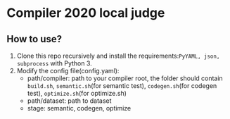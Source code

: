 # Compiler 2020 local judge

## How to use?

1. Clone this repo recursively and install the requirements:`PyYAML, json, subprocess` with Python 3.
2. Modify the config file(config.yaml):
    - path/compiler: path to your compiler root, the folder should contain `build.sh`, `semantic.sh`(for semantic test), `codegen.sh`(for codegen test), `optimize.sh`(for optimize.sh)
    - path/dataset: path to dataset
    - stage: semantic, codegen, optimize

